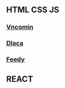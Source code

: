 ## HTML CSS JS

### [Vncomin](https://phamngoc9x.github.io/vncomin/links.html)

### [Dlaca](https://phamngoc9x.github.io/Dlaca/links.html)

### [Feedy](https://phamngoc9x.github.io/feedy/links.html)

## REACT
